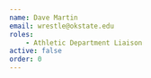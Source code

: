 ```yaml
---
name: Dave Martin
email: wrestle@okstate.edu
roles:
    - Athletic Department Liaison
active: false
order: 0
---
```

